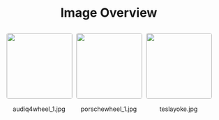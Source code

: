 <style>
    .image-gallery {
        display: flex;
        flex-wrap: wrap;
        gap: 10px;
        justify-content: center;
        padding: 10px;
    }
    .image-gallery img {
        width: 150px;
        height: auto;
        border: 1px solid #ddd;
        border-radius: 5px;
    }
    .image-gallery div {
        flex: 1 1 calc(33.333% - 20px); /* Three images per row on large screens */
        max-width: 150px;
        text-align: center;
    }
    @media (max-width: 768px) {
        .image-gallery div {
            flex: 1 1 calc(50% - 20px); /* Two images per row on medium screens */
        }
    }
    @media (max-width: 480px) {
        .image-gallery div {
            flex: 1 1 100%; /* One image per row on small screens */
        }
    }
</style>
<h1 style ="text-align: center;"> Image Overview </h1> <div class="image-gallery">
<div>
<img src="https://media.evkx.net/multimedia/technology/userinterface/steeringwheel/audiq4wheel_1_st.jpg">
<p>audiq4wheel_1.jpg</p>
</div>
<div>
<img src="https://media.evkx.net/multimedia/technology/userinterface/steeringwheel/porschewheel_1_st.jpg">
<p>porschewheel_1.jpg</p>
</div>
<div>
<img src="https://media.evkx.net/multimedia/technology/userinterface/steeringwheel/teslayoke_st.jpg">
<p>teslayoke.jpg</p>
</div>
</div>

